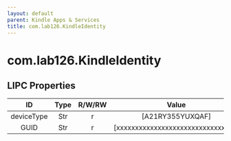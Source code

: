 ```yaml
---
layout: default
parent: Kindle Apps & Services
title: com.lab126.KindleIdentity
---
```


# com.lab126.KindleIdentity

## LIPC Properties

| ID         | Type | R/W/RW | Value                              | Description |
|:----------:|:----:|:------:|:----------------------------------:|:-----------:|
| deviceType | Str  | r      | [A21RY355YUXQAF]                   | TODO        |
| GUID       | Str  | r      | [xxxxxxxxxxxxxxxxxxxxxxxxxxxxxxxx] | TODO        |